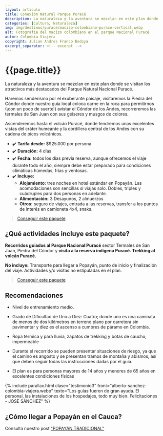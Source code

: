 ```yaml
---
layout: articulo
title: Conexión Natural Parque Puracé
description: La naturaleza y la aventura se mezclan en este plan donde se visitan los atractivos más destacados del Parque Natural Nacional Puracé
categories: [Cultura, Naturaleza]
img: img/destinos/purace/macizo-colombiano-purace-vertical.webp
alt: Fotografía del macizo colombiano en el parque Nacional Puracé
autor: Colombia Viajera
copyright: Julian Andres Franco Bedoya
excerpt_separator: <!-- excerpt -->
---
```

# {{page.title}}

La naturaleza y la aventura se mezclan en este plan donde se visitan los atractivos más destacados del Parque Natural Nacional Puracé.

<!-- excerpt -->

Haremos senderismo por el exuberante paisaje, visitaremos la Piedra del Cóndor donde nuestro guía local coloca carne en la roca para permitirnos (¡con un poco de suerte!) avistar el Cóndor de los Andes, recorreremos las termales de San Juan con sus géiseres y musgos de colores.

Ascenderemos hasta el volcán Puracé, donde tendremos unas excelentes vistas del cráter humeante y la cordillera central de los Andes con su cadena de picos volcánicos.

* ✔️ **Tarifa desde:** $925.000 por persona
* ✔️ **Duración:** 4 días
* ✔️ **Fecha:** todos los días previa reserva, aunque ofrecemos el viaje durante todo el año, siempre debe estar preparado para condiciones climáticas húmedas, frías y ventosas.
* ✔️ **Incluye:**
  * **Alojamiento:** tres noches en hotel estándar en Popayán. Las acomodaciones son sencillas si viajas solo. Dobles, triples y cuádruples para dos personas en adelante.
  * **Alimentación:** 3 Desayunos, 2 almuerzos
  * **Otros:** seguro de viajes, entrada a las reservas, transfer a los puntos de interés en camioneta 4x4, snaks.

>[Conseguir este paquete](https://api.whatsapp.com/send?phone=+573209673925&text=Hola.%20Me%20encantar%C3%ADa%20saber%20m%C3%A1s%20sobre%20este%20paquete:%20Tatacoa,%20Paicol%20y%20parque%20arqueol%C3%B3gico%20de%20San%20Agust%C3%ADn)

## ¿Qué actividades incluye este paquete?

**Recorridos guiados al Parque Nacional Puracé** sector Termales de San Juan, Piedra del Cóndor y **visita a la reserva indígena Puracé. Trekking al volcán Puracé**.

**No incluye:** Transporte para llegar a Popayán, punto de inicio y finalización del viaje. Actividades y/o visitas no estipuladas en el plan.

>[Conseguir este paquete](https://api.whatsapp.com/send?phone=+573209673925&text=Hola.%20Me%20encantar%C3%ADa%20saber%20m%C3%A1s%20sobre%20este%20paquete:%20Tatacoa,%20Paicol%20y%20parque%20arqueol%C3%B3gico%20de%20San%20Agust%C3%ADn)

## Recomendaciones

* Nivel de entrenamiento medio.

* Grado de Dificultad de Uno a Diez: Cuatro; donde uno es una caminata de menos de dos kilómetros en terreno plano por carretera sin pavimentar y diez es el ascenso a cumbres de páramo en Colombia.

* Ropa térmica y para lluvia, zapatos de trekking y botas de caucho, impermeable

* Durante el recorrido se pueden presentar situaciones de riesgo, ya que el camino es angosto y se presentan tramos de montaña y abismos, así que deben seguir todas las instrucciones dadas por el guía.

* El plan es para personas mayores de 14 años y menores de 65 años en excelentes condiciones físicas

{% include parallax.html clase="testimonio3" front="alberto-sanchez-colombia-viajera.webp" texto="Los guías fueron de gran ayuda. El personal, las instalaciones de los hospedajes, todo muy bien. Felicitaciones - JOSE SÁNCHEZ" %}

## ¿Cómo llegar a Popayán en el Cauca?

Consulta nuestro post ["POPAYÁN TRADICIONAL"]({{site.baseurl}}/popayan-historica/)
